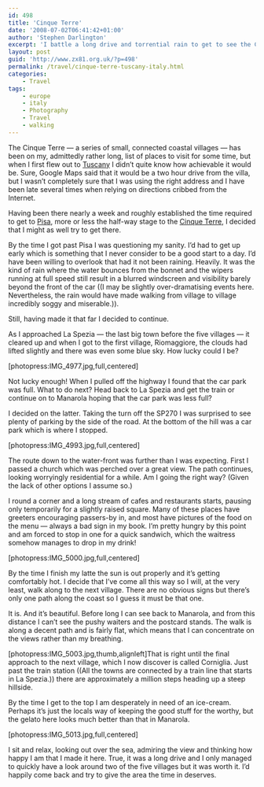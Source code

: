 ```yaml
---
id: 498
title: 'Cinque Terre'
date: '2008-07-02T06:41:42+01:00'
author: 'Stephen Darlington'
excerpt: 'I battle a long drive and torrential rain to get to see the Cinque Terre. Was it worth the effort?'
layout: post
guid: 'http://www.zx81.org.uk/?p=498'
permalink: /travel/cinque-terre-tuscany-italy.html
categories:
    - Travel
tags:
    - europe
    - italy
    - Photography
    - Travel
    - walking
---
```


The Cinque Terre — a series of small, connected coastal villages — has been on my, admittedly rather long, list of places to visit for some time, but when I first flew out to [Tuscany](http://www.zx81.org.uk/travel/tuscany-italy.html) I didn’t quite know how achievable it would be. Sure, Google Maps said that it would be a two hour drive from the villa, but I wasn’t completely sure that I was using the right address and I have been late several times when relying on directions cribbed from the Internet.

Having been there nearly a week and roughly established the time required to get to [Pisa](http://www.zx81.org.uk/travel/pisa-tuscany-italy.html), more or less the half-way stage to the [Cinque Terre](http://wikitravel.org/en/Cinque_Terre), I decided that I might as well try to get there.

By the time I got past Pisa I was questioning my sanity. I’d had to get up early which is something that I never consider to be a good start to a day. I’d have been willing to overlook that had it not been raining. Heavily. It was the kind of rain where the water bounces from the bonnet and the wipers running at full speed still result in a blurred windscreen and visibility barely beyond the front of the car ((I may be slightly over-dramatising events here. Nevertheless, the rain would have made walking from village to village incredibly soggy and miserable.)).

Still, having made it that far I decided to continue.

As I approached La Spezia — the last big town before the five villages — it cleared up and when I got to the first village, Riomaggiore, the clouds had lifted slightly and there was even some blue sky. How lucky could I be?

\[photopress:IMG\_4977.jpg,full,centered\]

Not lucky enough! When I pulled off the highway I found that the car park was full. What to do next? Head back to La Spezia and get the train or continue on to Manarola hoping that the car park was less full?

I decided on the latter. Taking the turn off the SP270 I was surprised to see plenty of parking by the side of the road. At the bottom of the hill was a car park which is where I stopped.

\[photopress:IMG\_4993.jpg,full,centered\]

The route down to the water-front was further than I was expecting. First I passed a church which was perched over a great view. The path continues, looking worryingly residential for a while. Am I going the right way? (Given the lack of other options I assume so.)

I round a corner and a long stream of cafes and restaurants starts, pausing only temporarily for a slightly raised square. Many of these places have greeters encouraging passers-by in, and most have pictures of the food on the menu — always a bad sign in my book. I’m pretty hungry by this point and am forced to stop in one for a quick sandwich, which the waitress somehow manages to drop in my drink!

\[photopress:IMG\_5000.jpg,full,centered\]

By the time I finish my latte the sun is out properly and it’s getting comfortably hot. I decide that I’ve come all this way so I will, at the very least, walk along to the next village. There are no obvious signs but there’s only one path along the coast so I guess it must be that one.

It is. And it’s beautiful. Before long I can see back to Manarola, and from this distance I can’t see the pushy waiters and the postcard stands. The walk is along a decent path and is fairly flat, which means that I can concentrate on the views rather than my breathing.

\[photopress:IMG\_5003.jpg,thumb,alignleft\]That is right until the final approach to the next village, which I now discover is called Corniglia. Just past the train station ((All the towns are connected by a train line that starts in La Spezia.)) there are approximately a million steps heading up a steep hillside.

By the time I get to the top I am desperately in need of an ice-cream. Perhaps it’s just the locals way of keeping the good stuff for the worthy, but the gelato here looks much better than that in Manarola.

\[photopress:IMG\_5013.jpg,full,centered\]

I sit and relax, looking out over the sea, admiring the view and thinking how happy I am that I made it here. True, it was a long drive and I only managed to quickly have a look around two of the five villages but it was worth it. I’d happily come back and try to give the area the time in deserves.
